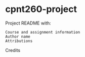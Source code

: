 # cpnt260-project

Project README with:

    Course and assignment information
    Author name
    Attributions



Credits

